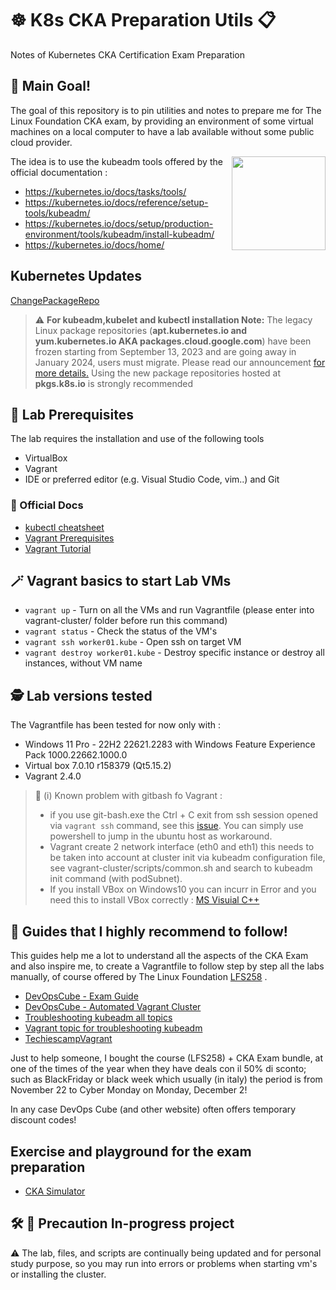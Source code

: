 # ☸️ K8s CKA Preparation Utils 📋
Notes of Kubernetes CKA Certification Exam Preparation

## 🥅 Main Goal!
The goal of this repository is to pin utilities and notes to prepare me for The Linux Foundation CKA exam, by providing an environment of some virtual machines on a local computer to have a lab available without some public cloud provider. 

<img src="https://kubernetes.io/images/kubeadm-stacked-color.png" align="right" width="150px"> 

The idea is to use the kubeadm tools offered by the official documentation :
+ <https://kubernetes.io/docs/tasks/tools/>
+ <https://kubernetes.io/docs/reference/setup-tools/kubeadm/>
+ <https://kubernetes.io/docs/setup/production-environment/tools/kubeadm/install-kubeadm/>
+ <https://kubernetes.io/docs/home/>

## Kubernetes Updates

[ChangePackageRepo](https://kubernetes.io/docs/tasks/administer-cluster/kubeadm/change-package-repository/#before-you-begin)

> ⚠️ **For kubeadm,kubelet and kubectl installation Note:** The legacy Linux package repositories (**apt.kubernetes.io and yum.kubernetes.io AKA packages.cloud.google.com**)
have been frozen starting from September 13, 2023 and are going away in January 2024, users must migrate.
Please read our announcement [for more details.](https://kubernetes.io/blog/2023/08/15/pkgs-k8s-io-introduction/)
Using the new package repositories hosted at **pkgs.k8s.io** is strongly recommended

## 🧪 Lab Prerequisites
The lab requires the installation and use of the following tools
+ VirtualBox
+ Vagrant
+ IDE or preferred editor (e.g. Visual Studio Code, vim..) and Git 

### 📜 Official Docs
+ [kubectl cheatsheet](https://kubernetes.io/docs/reference/kubectl/cheatsheet/)
+ [Vagrant Prerequisites](https://developer.hashicorp.com/vagrant/tutorials/getting-started/getting-started-index#prerequisites)
+ [Vagrant Tutorial](https://developer.hashicorp.com/vagrant/tutorials/getting-started)

## 🪄 Vagrant basics to start Lab VMs
+ `vagrant up` - Turn on all the VMs and run Vagrantfile (please enter into vagrant-cluster/ folder before run this command)
+ `vagrant status` - Check the status of the VM's
+ `vagrant ssh worker01.kube` - Open ssh on target VM
+ `vagrant destroy worker01.kube` - Destroy specific instance or destroy all instances, without VM name

## 🕵️ Lab versions tested
The Vagrantfile has been tested for now only with :
+ Windows 11 Pro - 22H2 22621.2283 with Windows Feature Experience Pack 1000.22662.1000.0
+ Virtual box 7.0.10 r158379 (Qt5.15.2)
+ Vagrant 2.4.0

> 🐛 (i) Known problem with gitbash fo Vagrant : 
> + if you use git-bash.exe the Ctrl + C exit from ssh session opened  via `vagrant ssh` command, see this [issue](https://github.com/hashicorp/vagrant/issues/12908). You can simply use powershell to jump in the ubuntu host as workaround.
> + Vagrant create 2 network interface (eth0 and eth1) this needs to be taken into account at cluster init via kubeadm configuration file, see vagrant-cluster/scripts/common.sh and search to kubeadm init command (with podSubnet).
> + If you install VBox on Windows10 you can incurr in Error and you need this to install VBox correctly : [MS Visuial C++](https://learn.microsoft.com/en-us/cpp/windows/latest-supported-vc-redist?view=msvc-170)

## 🦮 Guides that I highly recommend to follow!

This guides help me a lot to understand all the aspects of the CKA Exam and also inspire me, to create a Vagrantfile to follow step by step all the labs manually, of course offered by The Linux Foundation [LFS258](https://training.linuxfoundation.org/training/kubernetes-fundamentals/) . 

+ [DevOpsCube - Exam Guide](https://devopscube.com/cka-exam-study-guide/)
+ [DevOpsCube - Automated Vagrant Cluster](https://devopscube.com/kubernetes-cluster-vagrant/)
+ [Troubleshooting kubeadm all topics](https://kubernetes.io/docs/setup/production-environment/tools/kubeadm/troubleshooting-kubeadm/)
+ [Vagrant topic for troubleshooting kubeadm](https://jhooq.com/kubernetes-error-execution-phase-preflight-preflight/)
+ [TechiescampVagrant](https://github.com/techiescamp/vagrant-kubeadm-kubernetes/tree/main)

Just to help someone, I bought the course (LFS258) + CKA Exam bundle, at one of the times of the year when they have deals con il 50% di sconto; such as BlackFriday or black week which usually (in italy) the period is from November 22 to Cyber Monday on Monday, December 2!

In any case DevOps Cube (and other website) often offers temporary discount codes!

## Exercise and playground for the exam preparation

+ [CKA Simulator](https://killer.sh/cka)

## :hammer_and_wrench: 🐜 Precaution In-progress project

⚠️ The lab, files, and scripts are continually being updated and for personal study purpose, so you may run into errors or problems when starting vm's or installing the cluster.